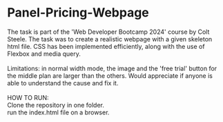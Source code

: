 # Panel-Pricing-Webpage

The task is part of the 'Web Developer Bootcamp 2024' course by Colt Steele. The task was to create a realistic webpage with a given skeleton html file. CSS has been implemented efficiently, along with the use of Flexbox and media query.\
\
Limitations: in normal width mode, the image and the 'free trial' button for the middle plan are larger than the others. Would appreciate if anyone is able to understand the cause and fix it.\
\
HOW TO RUN:\
Clone the repository in one folder.\
run the index.html file on a browser.
